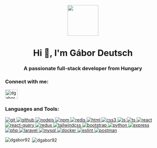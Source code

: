 <div id="header" align="center">
  <img src="https://media.giphy.com/media/M9gbBd9nbDrOTu1Mqx/giphy.gif" width="100"/>
</div>
<h1 align="center">Hi 👋, I'm Gábor Deutsch</h1>
<h3 align="center">A passionate full-stack developer from Hungary</h3>

<h3 align="left">Connect with me:</h3>
<p align="left">
<a href="https://www.linkedin.com/in/g%C3%A1bor-deutsch-aa3952152/"><img align="center" src="https://cdn.jsdelivr.net/npm/simple-icons@3.0.1/icons/linkedin.svg" alt="dgabor92" height="30" width="40" /></a>
</p>

<h3 align="left">Languages and Tools:</h3>
<p align="left"> 
<a href="https://git-scm.com/" target="_blank"> <img src="https://img.shields.io/badge/GIT-white?style=for-the-badge&logo=git" alt="git"/> </a>
<a href="https://github.com/" target="_blank"> <img src="https://img.shields.io/badge/GITHUB-black?style=for-the-badge&logo=github" alt="github"/> </a>
<a href="https://nodejs.org/en" target="_blank"> <img src="https://img.shields.io/badge/NODEJS-transparent?style=for-the-badge&logo=nodedotjs" alt="nodejs"/> </a>
<a href="https://www.npmjs.com/" target="_blank"> <img src="https://img.shields.io/badge/NPM-blue?style=for-the-badge&logo=npm" alt="npm"/> </a>
<a href="https://redis.io/" target="_blank"> <img src="https://img.shields.io/badge/REDIS-white?style=for-the-badge&logo=redis" alt="redis"/> </a>
<a href="https://www.html.am/" target="_blank"> <img src="https://img.shields.io/badge/HTML5-white?style=for-the-badge&logo=html5" alt="html"/> </a>
<a href="https://www.tutorialspoint.com/css/css3_tutorial.htm" target="_blank"> <img src="https://img.shields.io/badge/CSS3-blue?style=for-the-badge&logo=css3" alt="css3"/> </a>
<a href="https://www.javascript.com/" target="_blank"> <img src="https://img.shields.io/badge/JACASCRIPT-black?style=for-the-badge&logo=javascript" alt="js"/> </a>
<a href="https://www.typescriptlang.org/" target="_blank"> <img src="https://img.shields.io/badge/TYPESCRIPT-lightblue?style=for-the-badge&logo=typescript" alt="ts"/> </a>
<a href="https://react.dev/" target="_blank"> <img src="https://img.shields.io/badge/REACT-blue?style=for-the-badge&logo=react" alt="react"/> </a>
<a href="https://tanstack.com/" target="_blank"> <img src="https://img.shields.io/badge/REACT QUERY-blue?style=for-the-badge&logo=reactquery" alt="react-query"/> </a>
<a href="https://redux-toolkit.js.org/" target="_blank"> <img src="https://img.shields.io/badge/REDUX-blue?style=for-the-badge&logo=redux" alt="redux"/> </a>
<a href="https://tailwindcss.com/" target="_blank"> <img src="https://img.shields.io/badge/TAILWIND-white?style=for-the-badge&logo=tailwindcss" alt="tailwindcss"/> </a>
<a href="https://getbootstrap.com/" target="_blank"> <img src="https://img.shields.io/badge/BOOTSTRAP-lightblue?style=for-the-badge&logo=bootstrap" alt="bootstrap"/> </a>
<a href="https://www.python.org/" target="_blank"> <img src="https://img.shields.io/badge/PYTHON-yellow?style=for-the-badge&logo=python" alt="python"/> </a>
<a href="https://expressjs.com/" target="_blank"> <img src="https://img.shields.io/badge/EXPRESS-black?style=for-the-badge&logo=express" alt="express"/> </a>
<a href="https://www.php.net/" target="_blank"> <img src="https://img.shields.io/badge/PHP-transparent?style=for-the-badge&logo=php" alt="php"/> </a> 
<a href="https://laravel.com/" target="_blank"> <img src="https://img.shields.io/badge/LARAVEL-transparent?style=for-the-badge&logo=laravel" alt="laravel"/> </a>
<a href="https://laravel.com/" target="_blank"> <img src="https://img.shields.io/badge/MYSQL-darkblue?style=for-the-badge&logo=mysql" alt="mysql"/> </a>
<a href="https://laravel.com/" target="_blank"> <img src="https://img.shields.io/badge/DOCKER-lightblue?style=for-the-badge&logo=docker" alt="docker"/> </a>
<a href="https://laravel.com/" target="_blank"> <img src="https://img.shields.io/badge/ESLINT-purple?style=for-the-badge&logo=eslint" alt="eslint"/> </a>
<a href="https://laravel.com/" target="_blank"> <img src="https://img.shields.io/badge/POSTMAN-yellow?style=for-the-badge&logo=eslint" alt="postman"/> </a>
</p>

<p><img align="left" src="https://github-readme-stats.vercel.app/api/top-langs?username=dgabor92&show_icons=true&locale=en&layout=compact" alt="dgabor92" /></p>

<p>&nbsp;<img align="center" src="https://github-readme-stats.vercel.app/api?username=dgabor92&show_icons=true&locale=en" alt="dgabor92" /></p>

